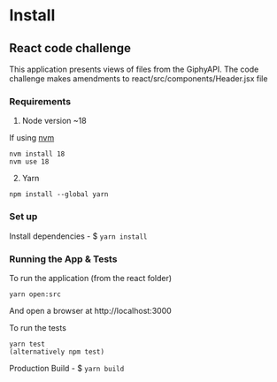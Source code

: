 # Install

## React code challenge

This application presents views of files from the GiphyAPI. The code challenge makes amendments to react/src/components/Header.jsx file

### Requirements

1. Node version ~18

If using [nvm](https://www.sitepoint.com/quick-tip-multiple-versions-node-nvm/)

```
nvm install 18
nvm use 18
```

2. Yarn

```
npm install --global yarn
```

### Set up

Install dependencies - $ `yarn install`

### Running the App & Tests

To run the application (from the react folder)

```
yarn open:src
```

And open a browser at http://localhost:3000

To run the tests

```
yarn test
(alternatively npm test)
```

Production Build - $ `yarn build`

